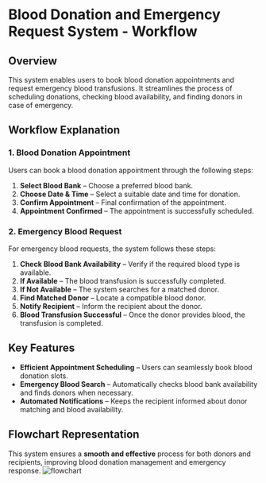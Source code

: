 # Blood Donation and Emergency Request System - Workflow

## Overview
This system enables users to book blood donation appointments and request emergency blood transfusions. It streamlines the process of scheduling donations, checking blood availability, and finding donors in case of emergency.

## Workflow Explanation

### **1. Blood Donation Appointment**
Users can book a blood donation appointment through the following steps:
1. **Select Blood Bank** – Choose a preferred blood bank.
2. **Choose Date & Time** – Select a suitable date and time for donation.
3. **Confirm Appointment** – Final confirmation of the appointment.
4. **Appointment Confirmed** – The appointment is successfully scheduled.

### **2. Emergency Blood Request**
For emergency blood requests, the system follows these steps:
1. **Check Blood Bank Availability** – Verify if the required blood type is available.
2. **If Available** – The blood transfusion is successfully completed.
3. **If Not Available** – The system searches for a matched donor.
4. **Find Matched Donor** – Locate a compatible blood donor.
5. **Notify Recipient** – Inform the recipient about the donor.
6. **Blood Transfusion Successful** – Once the donor provides blood, the transfusion is completed.

## **Key Features**
- **Efficient Appointment Scheduling** – Users can seamlessly book blood donation slots.
- **Emergency Blood Search** – Automatically checks blood bank availability and finds donors when necessary.
- **Automated Notifications** – Keeps the recipient informed about donor matching and blood availability.

## **Flowchart Representation**

This system ensures a **smooth and effective** process for both donors and recipients, improving blood donation management and emergency response.
![flowchart](https://github.com/user-attachments/assets/426ebe6d-f5b4-424f-98dd-f4bdd5414c15)
